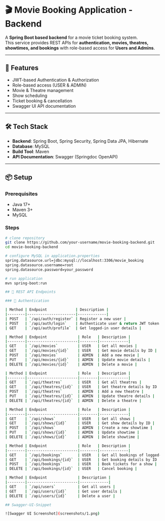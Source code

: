 # 🎬 Movie Booking Application - Backend

A **Spring Boot based backend** for a movie ticket booking system.  
This service provides REST APIs for **authentication, movies, theatres, showtimes, and bookings** with role-based access for **Users and Admins**.  

---

## 🚀 Features
- JWT-based Authentication & Authorization  
- Role-based access (USER & ADMIN)  
- Movie & Theatre management  
- Show scheduling  
- Ticket booking & cancellation  
- Swagger UI API documentation  

---

## 🛠️ Tech Stack
- **Backend**: Spring Boot, Spring Security, Spring Data JPA, Hibernate  
- **Database**: MySQL  
- **Build Tool**: Maven  
- **API Documentation**: Swagger (Springdoc OpenAPI)  

---

## 📦 Setup

### Prerequisites
- Java 17+  
- Maven 3+  
- MySQL  

### Steps
```bash
# clone repository
git clone https://github.com/your-username/movie-booking-backend.git
cd movie-booking-backend

# configure MySQL in application.properties
spring.datasource.url=jdbc:mysql://localhost:3306/movie_booking
spring.datasource.username=root
spring.datasource.password=your_password

# run application
mvn spring-boot:run

## 📌 REST API Endpoints  

### 🔐 Authentication

| Method | Endpoint             | Description |
|--------|----------------------|-------------|
| POST   | `/api/auth/register` | Register a new user |
| POST   | `/api/auth/login`    | Authenticate user & return JWT token |
| GET    | `/api/auth/profile`  | Get logged-in user details |

| Method | Endpoint              | Role   | Description |
|--------|-----------------------|--------|-------------|
| GET    | `/api/movies`         | USER   | Get all movies |
| GET    | `/api/movies/{id}`    | USER   | Get movie details by ID |
| POST   | `/api/movies`         | ADMIN  | Add a new movie |
| PUT    | `/api/movies/{id}`    | ADMIN  | Update movie details |
| DELETE | `/api/movies/{id}`    | ADMIN  | Delete a movie |

| Method | Endpoint              | Role   | Description |
|--------|-----------------------|--------|-------------|
| GET    | `/api/theatres`       | USER   | Get all theatres |
| GET    | `/api/theatres/{id}`  | USER   | Get theatre details by ID |
| POST   | `/api/theatres`       | ADMIN  | Add a new theatre |
| PUT    | `/api/theatres/{id}`  | ADMIN  | Update theatre details |
| DELETE | `/api/theatres/{id}`  | ADMIN  | Delete a theatre |

| Method | Endpoint              | Role   | Description |
|--------|-----------------------|--------|-------------|
| GET    | `/api/shows`          | USER   | Get all shows |
| GET    | `/api/shows/{id}`     | USER   | Get show details by ID |
| POST   | `/api/shows`          | ADMIN  | Create a new showtime |
| PUT    | `/api/shows/{id}`     | ADMIN  | Update showtime |
| DELETE | `/api/shows/{id}`     | ADMIN  | Delete showtime |

| Method | Endpoint              | Role   | Description |
|--------|-----------------------|--------|-------------|
| GET    | `/api/bookings`       | USER   | Get all bookings of logged-in user |
| GET    | `/api/bookings/{id}`  | USER   | Get booking details by ID |
| POST   | `/api/bookings`       | USER   | Book tickets for a show |
| DELETE | `/api/bookings/{id}`  | USER   | Cancel booking |

| Method | Endpoint              | Description |
|--------|-----------------------|-------------|
| GET    | `/api/users`          | Get all users |
| GET    | `/api/users/{id}`     | Get user details |
| DELETE | `/api/users/{id}`     | Delete a user |

## Swagger-UI-Snippet

![Swagger UI Screenshot](screenshots/1.png)


